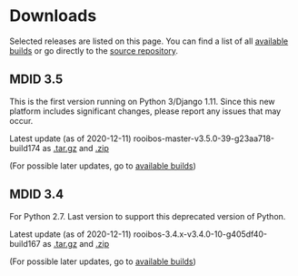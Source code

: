 # Downloads

Selected releases are listed on this page. You can find a list of all [available builds](https://s3.amazonaws.com/vrchost-jenkins/index.html) or go directly to the [source repository](https://github.com/vrchost/rooibos).

## MDID 3.5

This is the first version running on Python 3/Django 1.11. Since this new platform includes significant changes, please report any issues that may occur.

Latest update \(as of 2020-12-11\) rooibos-master-v3.5.0-39-g23aa718-build174 as [.tar.gz](https://s3.amazonaws.com/vrchost-jenkins/builds/master/rooibos-master-v3.5.0-39-g23aa718-build174.tar.gz) and [.zip](https://s3.amazonaws.com/vrchost-jenkins/builds/master/rooibos-master-v3.5.0-39-g23aa718-build174.zip)

\(For possible later updates, go to [available builds](https://s3.amazonaws.com/vrchost-jenkins/index.html)\)

## MDID 3.4

For Python 2.7.  Last version to support this deprecated version of Python.

Latest update \(as of 2020-12-11\) rooibos-3.4.x-v3.4.0-10-g405df40-build167 as [.tar.gz](https://s3.amazonaws.com/vrchost-jenkins/builds/3.4.x/rooibos-3.4.x-v3.4.0-10-g405df40-build167.tar.gz) and [.zip](https://s3.amazonaws.com/vrchost-jenkins/builds/3.4.x/rooibos-3.4.x-v3.4.0-10-g405df40-build167.zip)

\(For possible later updates, go to [available builds](https://s3.amazonaws.com/vrchost-jenkins/index.html)\)



